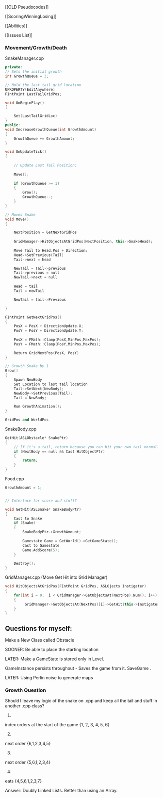 [[OLD Pseudocodes]]

[[ScoringWinningLosing]]

[[Abilities]]

[[Issues List]]

### Movement/Growth/Death
SnakeManager.cpp
```cpp
private:
// Sets the initial growth
int GrowthQueue = 3;

// Hold the last tail grid location
UPROPERTY(EditAnywhere)
FIntPoint LastTailGridPos;

void OnBeginPlay()
{

	Set(LastTailGridLoc)
}
public:
void IncreaseGrowthQueue(int GrowthAmount)
{
	GrowthQueue += GrowthAmount;
}

void OnUpdateTick()
{
	
	// Update Last Tail Position;
	
	Move();
	
	if (GrowthQueue >= 1)
	{
		Grow();
		GrowthQueue--;
	}
}

// Moves Snake
void Move()
{

	NextPosition = GetNextGridPos
	
	GridManager->HitObjectsAtGridPos(NextPosition, this->SnakeHead);
	
	Move Tail to Head.Pos + Direction;
	Head->SetPrevious(Tail)
	Tail->next = head

	NewTail = Tail->previous
	Tail->previous = null
	NewTail->next = null
	
	Head = tail
	Tail = newTail

	NewTail = tail->Previous

}

FIntPoint GetNextGridPos()
{
	PosX = PosX + DirectionUpdate.X;  
	PosY = PosY + DirectionUpdate.Y;  
  
	PosX = FMath::Clamp(PosX,MinPos,MaxPos);  
	PosY = FMath::Clamp(PosY,MinPos,MaxPos);

	Return GridNextPos(PosX, PosY)
}

// Growth Snake by 1
Grow()
{
	Spawn NewBody
	Set Location to last tail location
	Tail->SetNext(NewBody);
	NewBody->SetPrevious(Tail);
	Tail = NewBody;

	Run GrowthAnimation();
}

GridPos and WorldPos

```

SnakeBody.cpp
```cpp
GetHit(ASLObstacle* SnakePtr)
{
	// If it's a tail, return because you can hit your own tail normally
	if (NextBody == null && Cast HitObjectPtr)
	{
		return;
	}
}
```

Food.cpp
```cpp
GrowthAmount = 1;


// Interface for score and stuff?

void GetHit(ASLSnake* SnakeBodyPtr)
{
	Cast to Snake
	if (Snake)
	{
		SnakeBodyPtr->GrowthAmount;
		
		Gamestate Game = GetWorld()->GetGameState();
		Cast to Gamestate
		Game.AddScore(5);
	}
	
	Destroy();
}
```

GridManager.cpp (Move Get Hit into Grid Manager)
```cpp
void HitObjectsAtGridPos(FIntPoint GridPos, ASLOjects Instigater)
{
	for(int i = 0;  i < GridManager->GetObjectsAt(NextPos).Num(); i++)  
	{      
		 GridManager->GetObjectsAt(NextPos)[i]->GetHit(this->Instigater);  
	}
}
```

## Questions for myself:

Make a New Class called Obstacle

SOONER:
Be able to place the starting location

LATER:
Make a GameState is stored only in Level.

GameInstance persists throughout - Saves the game from it. 
SaveGame .

LATER:
Using Perlin noise to generate maps

### Growth Question
Should I leave my logic of the snake on .cpp and keep all the tail and stuff in another .cpp class?

1.
index orders at the start of the game
{1, 2, 3, 4, 5, 6}

2.
next order
{6,1,2,3,4,5}

3.
next order
{5,6,1,2,3,4}

4.
eats
{4,5,6,1,2,3,7}

Answer: Doubly Linked Lists. Better than using an Array.


